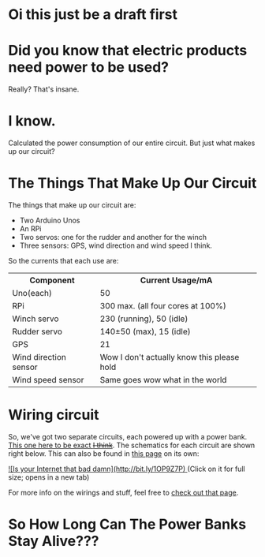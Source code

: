 # Oi this just be a draft first

# Did you know that electric products need power to be used?
Really? That's insane.
# I know.

Calculated the power consumption of our entire circuit. But just what makes up our circuit?

# The Things That Make Up Our Circuit
The things that make up our circuit are:
- Two Arduino Unos
- An RPi
- Two servos: one for the rudder and another for the winch
- Three sensors: GPS, wind direction and wind speed
I think.

So the currents that each use are:

<table id="currentTable">
  <tr>
    <th> Component </th>
    <th> Current Usage/mA </th>
  </tr>
  <tr>
    <td> Uno(each) </td>
    <td> 50 </td>
  </tr>
  <tr>
    <td> RPi </td>
    <td> 300 max. (all four cores at 100%) </td>
  </tr>
  <tr>
    <td> Winch servo </td>
    <td> 230 (running), 50 (idle) </td>
  </tr>
  <tr>
    <td> Rudder servo </td>
    <td> 140±50 (max), 15 (idle) </td>
  </tr>
  <tr>
    <td> GPS </td>
    <td> 21 </td>
  </tr>
  <tr>
    <td> Wind direction sensor </td>
    <td> Wow I don't actually know this please hold </td>
  </tr>
  <tr>
    <td> Wind speed sensor </td>
    <td> Same goes wow what in the world </td>
  </tr>
</table>

# Wiring circuit
So, we've got two separate circuits, each powered up with a power bank. [This one here to be exact <s>I think</s>](https://www.http://goo.gl/15cRik). The schematics for each circuit are shown right below. This can also be found in [this page](http://bit.ly/1ToVjsJ) on its own:


<a name="circuit" href="http://bit.ly/1OP9Z7P" target="blank">
![Is your Internet that bad damn](http://bit.ly/1OP9Z7P)
</a>
<!-- https://img42.com/Z1zvj -->
(Click on it for full size; opens in a new tab)

For more info on the wirings and stuff, feel free to [check out that page](http://bit.ly/1ToVjsJ).

# So How Long Can The Power Banks Stay Alive???
